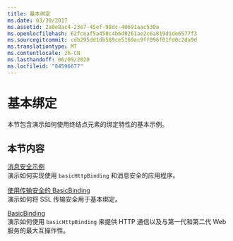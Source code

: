 ```yaml
---
title: 基本绑定
ms.date: 03/30/2017
ms.assetid: 2a0e8ac4-23e7-45ef-98dc-40691aac530a
ms.openlocfilehash: 62fceaf5a450c4b6d0261ae2c6a819d1de6577f3
ms.sourcegitcommit: cdb295dd1db589ce5169ac9ff096f01fd0c2da9d
ms.translationtype: MT
ms.contentlocale: zh-CN
ms.lasthandoff: 06/09/2020
ms.locfileid: "84596677"
---
```

# <a name="basic-binding"></a>基本绑定
本节包含演示如何使用终结点元素的绑定特性的基本示例。  
  
## <a name="in-this-section"></a>本节内容  
 [消息安全示例](message-security-sample.md)  
 演示如何实现使用 `basicHttpBinding` 和消息安全的应用程序。  
  
 [使用传输安全的 BasicBinding](basicbinding-with-transport-security.md)  
 演示如何将 SSL 传输安全用于基本绑定。  
  
 [BasicBinding](basicbinding.md)  
 演示如何使用 `basicHttpBinding` 来提供 HTTP 通信以及与第一代和第二代 Web 服务的最大互操作性。

